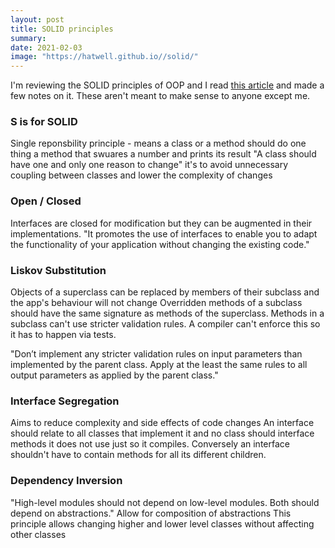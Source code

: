 ```yaml
---
layout: post
title: SOLID principles
summary:  
date: 2021-02-03
image: "https://hatwell.github.io//solid/"
---
```


I'm reviewing the SOLID principles of OOP and I read [this article](https://stackify.com/solid-design-principles/) and made a few notes on it. These aren't meant to make sense to anyone except me. 

### S is for SOLID
Single reponsbility principle - means a class or a method should do one thing
a method that swuares a number and prints its result 
"A class should have one and only one reason to change"
it's to avoid unnecessary coupling between classes and lower the complexity of changes

### Open / Closed
Interfaces are closed for modification but they can be augmented in their implementations.
"It promotes the use of interfaces to enable you to adapt the functionality of your application without changing the existing code."

### Liskov Substitution
Objects of a superclass can be replaced by members of their subclass and the app's behaviour will not change
Overridden methods of a subclass should have the same signature as methods of the superclass. Methods in a subclass can't use stricter validation rules. A compiler can't enforce this so it has to happen via tests.

"Don’t implement any stricter validation rules on input parameters than implemented by the parent class.
Apply at the least the same rules to all output parameters as applied by the parent class."


### Interface Segregation
Aims to reduce complexity and side effects of code changes
An interface should relate to all classes that implement it and no class should
interface methods it does not use just so it compiles.
Conversely an interface shouldn't have to contain methods for all its different children.

### Dependency Inversion
"High-level modules should not depend on low-level modules. Both should depend on abstractions."
Allow for composition of abstractions
This principle allows changing higher and lower level classes without affecting other classes

